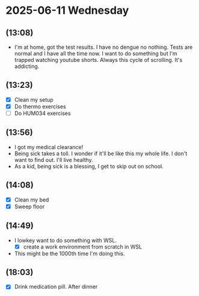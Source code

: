 
# 2025-06-11 Wednesday

## (13:08)

* I'm at home, got the test results. I have no dengue
  no nothing. Tests are normal and I have all the time
  now. I want to do something but I'm trapped watching
  youtube shorts. Always this cycle of scrolling. It's
  addicting.

## (13:23)

* [x] Clean my setup
* [x] Do thermo exercises
* [ ] Do HUM034 exercises

## (13:56)

* I got my medical clearance!
* Being sick takes a toll. I wonder if it'll be like this
  my whole life. I don't want to find out. I'll live healthy.
* As a kid, being sick is a blessing, I get to skip out on
  school.

## (14:08)

* [x] Clean my bed
* [x] Sweep floor

## (14:49)

* I lowkey want to do something with WSL.
  * [x] create a work environment from scratch in WSL
* This might be the 1000th time I'm doing this.

## (18:03)

* [x] Drink medication pill. After dinner
